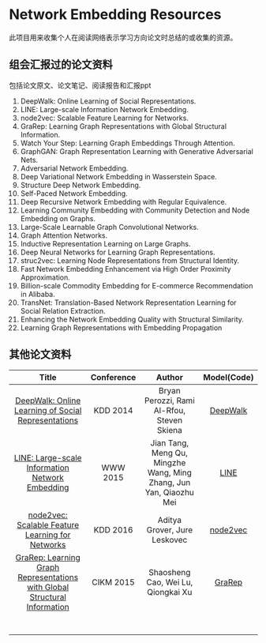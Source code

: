 # Network Embedding Resources

此项目用来收集个人在阅读网络表示学习方向论文时总结的或收集的资源。

## 组会汇报过的论文资料

包括论文原文、论文笔记、阅读报告和汇报ppt

1. DeepWalk: Online Learning of Social Representations.
2. LINE: Large-scale Information Network Embedding.
3. node2vec: Scalable Feature Learning for Networks.
4. GraRep: Learning Graph Representations with Global Structural Information.
5. Watch Your Step: Learning Graph Embeddings Through Attention.
6. GraphGAN: Graph Representation Learning with Generative Adversarial Nets.
7. Adversarial Network Embedding.
8. Deep Variational Network Embedding in Wasserstein Space.
9. Structure Deep Network Embedding.
10. Self-Paced Network Embedding.
11. Deep Recursive Network Embedding with Regular Equivalence.
12. Learning Community Embedding with Community Detection and Node Embedding on Graphs.
13. Large-Scale Learnable Graph Convolutional Networks.
14. Graph Attention Networks.
15. Inductive Representation Learning on Large Graphs.
16. Deep Neural Networks for Learning Graph Representations.
17. struc2vec: Learning Node Representations from Structural Identity.
18. Fast Network Embedding Enhancement via High Order Proximity Approximation.
19. Billion-scale Commodity Embedding for E-commerce Recommendation in Alibaba.
20. TransNet: Translation-Based Network Representation Learning for Social Relation Extraction.
21. Enhancing the Network Embedding Quality with Structural Similarity.
22. Learning Graph Representations with Embedding Propagation

## 其他论文资料

|                            Title                             | Conference |                            Author                            |                         Model(Code)                          |
| :----------------------------------------------------------: | :--------: | :----------------------------------------------------------: | :----------------------------------------------------------: |
| [DeepWalk: Online Learning of Social Representations](http://delivery.acm.org/10.1145/2630000/2623732/p701-perozzi.pdf?ip=121.249.15.45&id=2623732&acc=ACTIVE%20SERVICE&key=BF85BBA5741FDC6E%2EEEBE655830483280%2E4D4702B0C3E38B35%2E4D4702B0C3E38B35&__acm__=1557154160_d31aa6a321ed41f86edafa693830c227) |  KDD 2014  |          Bryan Perozzi, Rami Al-Rfou, Steven Skiena          |                         [DeepWalk]()                         |
| [LINE: Large-scale Information Network Embedding](https://arxiv.org/pdf/1503.03578.pdf) |  WWW 2015  | Jian Tang, Meng Qu, Mingzhe Wang, Ming Zhang, Jun Yan, Qiaozhu Mei |         [LINE](https://github.com/tangjianpku/LINE)          |
| [node2vec: Scalable Feature Learning for Networks](http://delivery.acm.org/10.1145/2940000/2939754/p855-grover.pdf?ip=121.249.15.153&id=2939754&acc=ACTIVE%20SERVICE&key=BF85BBA5741FDC6E%2EEEBE655830483280%2E4D4702B0C3E38B35%2E4D4702B0C3E38B35&__acm__=1557237669_46c3617ab163be520173b96f4f86a6a5) |  KDD 2016  |                 Aditya Grover, Jure Leskovec                 |    [node2vec](https://github.com/aditya-grover/node2vec)     |
| [GraRep: Learning Graph Representations with Global Structural Information](http://delivery.acm.org/10.1145/2810000/2806512/p891-cao.pdf?ip=121.249.15.153&id=2806512&acc=ACTIVE%20SERVICE&key=BF85BBA5741FDC6E%2EEEBE655830483280%2E4D4702B0C3E38B35%2E4D4702B0C3E38B35&__acm__=1557238081_ab0ae5f5fad4b95abc6196adcc83ab39) | CIKM 2015  |              Shaosheng Cao, Wei Lu, Qiongkai Xu              | [GraRep](https://github.com/feixyz10/network-representation-learning) |
|                                                              |            |                                                              |                                                              |
|                                                              |            |                                                              |                                                              |
|                                                              |            |                                                              |                                                              |
|                                                              |            |                                                              |                                                              |
|                                                              |            |                                                              |                                                              |
|                                                              |            |                                                              |                                                              |
|                                                              |            |                                                              |                                                              |















